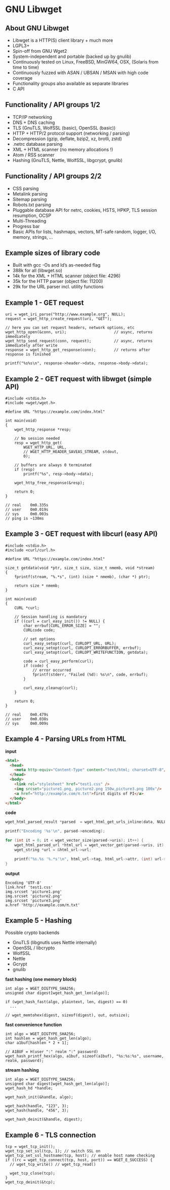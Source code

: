 # GNU Libwget

## About GNU Libwget
*  Libwget is a HTTP(S) client library + much more
*  LGPL3+
*  Spin-off from GNU Wget2
*  System-independent and portable (backed up by gnulib)
*  Continuously tested on Linux, FreeBSD, MinGW64, OSX, (Solaris from time to time)
*  Continuously fuzzed with ASAN / UBSAN / MSAN with high code coverage
*  Functionality groups also available as separate libraries
*  C API

## Functionality / API groups  1/2
* TCP/IP networking
* DNS + DNS caching
* TLS (GnuTLS, WolfSSL (basic), OpenSSL (basic))
* HTTP + HTTP/2 protocol support (networking / parsing)
* Decompression (gzip, deflate, bzip2, xz, brotli, zstd)
* .netrc database parsing
* XML + HTML scanner (no memory allocations !)
* Atom / RSS scanner
* Hashing (GnuTLS, Nettle, WolfSSL, libgcrypt, gnulib)

## Functionality / API groups  2/2
* CSS parsing
* Metalink parsing
* Sitemap parsing
* Robots.txt parsing
* Pluggable database API for netrc, cookies, HSTS, HPKP, TLS session resumption, OCSP
* Multi-Threading
* Progress bar
* Basic APIs for lists, hashmaps, vectors, MT-safe random, logger, I/O, memory, strings, ... 

## Example sizes of library code
* Built with gcc -Os and ld’s as-needed flag
* 388k for all (libwget.so)
* 14k for the XML + HTML scanner (object file: 4296)
* 35k for the HTTP parser  (object file: 11200)
* 29k for the URL parser incl. utility functions

## Example 1 - GET request
```
uri = wget_iri_parse("http://www.example.org", NULL);
request = wget_http_create_request(uri, "GET");

// here you can set request headers, network options, etc
wget_http_open(&conn, uri);                     // async, returns immediately
wget_http_send_request(conn, request);          // async, returns immediately after write
response = wget_http_get_response(conn);        // returns after response is finished

printf("%s%s\n", response->header->data, response->body->data);
```

## Example 2 - GET request with libwget (simple API)
```
#include <stdio.h>
#include <wget/wget.h>

#define URL "https://example.com/index.html"

int main(void)
{
	wget_http_response *resp;

	// No session needed
	resp = wget_http_get(
		WGET_HTTP_URL, URL,
		// WGET_HTTP_HEADER_SAVEAS_STREAM, stdout,
		0);

	// buffers are always 0 terminated
	if (resp)
		printf("%s", resp->body->data);

	wget_http_free_response(&resp);

	return 0;
}

// real    0m0.335s
// user    0m0.019s
// sys     0m0.003s
// ping is ~130ms
```

## Example 3 - GET request with libcurl (easy API)
```
#include <stdio.h>
#include <curl/curl.h>

#define URL "https://example.com/index.html"

size_t getdata(void *ptr, size_t size, size_t nmemb, void *stream)
{
	fprintf(stream, "%.*s", (int) (size * nmemb), (char *) ptr);

	return size * nmemb;
}

int main(void)
{
	CURL *curl;

	// Session handling is mandatory
	if ((curl = curl_easy_init()) != NULL) {
		char errbuf[CURL_ERROR_SIZE] = "";
		CURLcode code;

		// set options
		curl_easy_setopt(curl, CURLOPT_URL, URL);
		curl_easy_setopt(curl, CURLOPT_ERRORBUFFER, errbuf);
		curl_easy_setopt(curl, CURLOPT_WRITEFUNCTION, getdata);

		code = curl_easy_perform(curl);
		if (code) {
			// error occurred
			fprintf(stderr, "Failed (%d): %s\n", code, errbuf);
		}

		curl_easy_cleanup(curl);
	}

	return 0;
}

// real    0m0.479s
// user    0m0.038s
// sys     0m0.009s
```

## Example 4 - Parsing URLs from HTML

**input**
```html
<html>
  <head>
    <meta http-equiv="Content-Type" content="text/html; charset=UTF-8"/>
  </head>
  <body>
    <link rel="stylesheet" href="test1.css" />
    <img srcset="picture1.png, picture2.png 150w,picture3.png 100x"/>
    <a href="http://example.com/π.txt">first digits of PI</a>
  </body>
</html>
```

**code**
```c
wget_html_parsed_result *parsed  = wget_html_get_urls_inline(data, NULL, NULL);

printf("Encoding '%s'\n", parsed->encoding);

for (int it = 0; it < wget_vector_size(parsed->uris); it++) {
	wget_html_parsed_url *html_url = wget_vector_get(parsed->uris, it);
	wget_string *url = &html_url->url;

	printf("%s.%s '%.*s'\n", html_url->tag, html_url->attr, (int) url->len, url->p);
}
```

**output**
```
Encoding 'UTF-8'
link.href 'test1.css'
img.srcset 'picture1.png'
img.srcset 'picture2.png'
img.srcset 'picture3.png'
a.href 'http://example.com/π.txt'
```

## Example 5 - Hashing

Possible crypto backends
- GnuTLS (libgnutls uses Nettle internally)
- OpenSSL / libcrypto
- WolfSSL
- Nettle
- Gcrypt
- gnulib

**fast hashing (one memory block)**
```
int algo = WGET_DIGTYPE_SHA256;
unsigned char digest[wget_hash_get_len(algo)];

if (wget_hash_fast(algo, plaintext, len, digest) == 0)
  ...

// wget_memtohex(digest, sizeof(digest), out, outsize);
```

**fast convenience function**
```
int algo = WGET_DIGTYPE_SHA256;
int hashlen = wget_hash_get_len(algo);
char a1buf[hashlen * 2 + 1];

// A1BUF = H(user ":" realm ":" password)
wget_hash_printf_hex(algo, a1buf, sizeof(a1buf), "%s:%s:%s", username, realm, password);
```

**stream hashing**
```
int algo = WGET_DIGTYPE_SHA256;
unsigned char digest[wget_hash_get_len(algo)];
wget_hash_hd *handle;

wget_hash_init(&handle, algo);

wget_hash(handle, "123", 3);
wget_hash(handle, "456", 3);

wget_hash_deinit(&handle, digest);
```


## Example 6 - TLS connection
```
tcp = wget_tcp_init();
wget_tcp_set_ssl(tcp, 1); // switch SSL on
wget_tcp_set_ssl_hostname(tcp, host); // enable host name checking
if ((rc = wget_tcp_connect(tcp, host, port)) == WGET_E_SUCCESS) {
  // wget_tcp_write() // wget_tcp_read()

  wget_tcp_close(tcp);
}
wget_tcp_deinit(&tcp);
```
